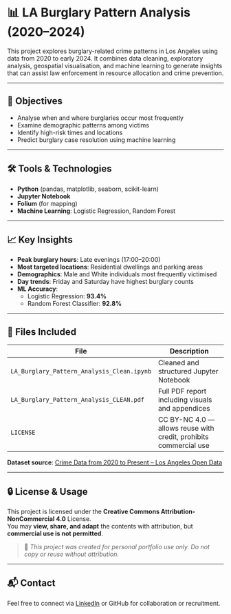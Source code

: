 # 📊 LA Burglary Pattern Analysis (2020–2024)

This project explores burglary-related crime patterns in Los Angeles using data from 2020 to early 2024. It combines data cleaning, exploratory analysis, geospatial visualisation, and machine learning to generate insights that can assist law enforcement in resource allocation and crime prevention.

---

## 🧠 Objectives

- Analyse when and where burglaries occur most frequently  
- Examine demographic patterns among victims  
- Identify high-risk times and locations  
- Predict burglary case resolution using machine learning

---

## 🛠️ Tools & Technologies

- **Python** (pandas, matplotlib, seaborn, scikit-learn)  
- **Jupyter Notebook**  
- **Folium** (for mapping)  
- **Machine Learning**: Logistic Regression, Random Forest

---

## 📈 Key Insights

- **Peak burglary hours**: Late evenings (17:00–20:00)  
- **Most targeted locations**: Residential dwellings and parking areas  
- **Demographics**: Male and White individuals most frequently victimised  
- **Day trends**: Friday and Saturday have highest burglary counts  
- **ML Accuracy**:  
  - Logistic Regression: **93.4%**  
  - Random Forest Classifier: **92.8%**

---

## 📁 Files Included

| File | Description |
|------|-------------|
| `LA_Burglary_Pattern_Analysis_Clean.ipynb` | Cleaned and structured Jupyter Notebook |
| `LA_Burglary_Pattern_Analysis_CLEAN.pdf` | Full PDF report including visuals and appendices |
| `LICENSE` | CC BY-NC 4.0 — allows reuse with credit, prohibits commercial use |

**Dataset source**: [Crime Data from 2020 to Present – Los Angeles Open Data](https://data.lacity.org/Public-Safety/Crime-Data-from-2020-to-Present)

---

## 🔒 License & Usage

This project is licensed under the **Creative Commons Attribution-NonCommercial 4.0** License.  
You may **view, share, and adapt** the contents with attribution, but **commercial use is not permitted**.

> 📌 *This project was created for personal portfolio use only. Do not copy or reuse without attribution.*

---

## 📬 Contact

Feel free to connect via [LinkedIn](https://www.linkedin.com/in/rafal-bogdan) or GitHub for collaboration or recruitment.
